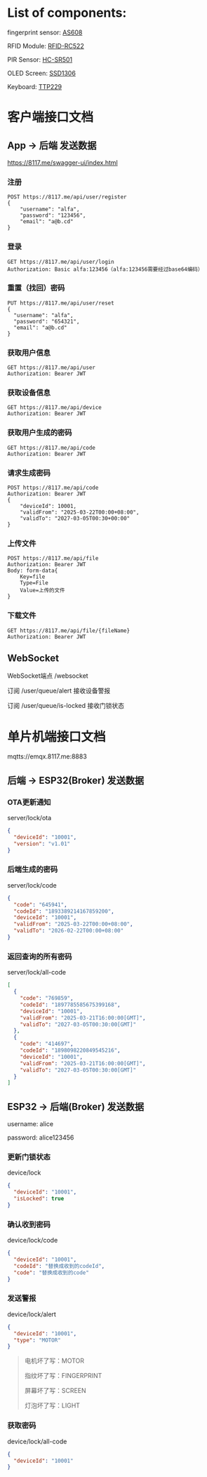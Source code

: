 
# List of components:

fingerprint sensor: [AS608](https://gleanntronics.ie/en/products/as608-optical-fingerprint-sensor-jm-101b-fingerprint-matching-4040.html?query_id=2)

RFID Module: [RFID-RC522](https://gleanntronics.ie/en/products/rc522-13-56mhz-rfid-reader-module-card-key-fob-arduino-75.html?gad_source=1&gclid=CjwKCAiA2JG9BhAuEiwAH_zf3gcg8qu53gT0VbhYUyS9kyr-O5qhl11eODomB_6cjYMp9f-47O4DaRoCIkoQAvD_BwE#close)

PIR Sensor: [HC-SR501](https://gleanntronics.ie/en/products/hc-sr501-motion-detector-module-pir-sensor-arduino-228.html?query_id=3)

OLED Screen: [SSD1306](https://gleanntronics.ie/en/products/ssd1306-oled-display-0-96-blue-i2c-3-5v-arduino-265.html?query_id=4)

Keyboard: [TTP229](https://gleanntronics.ie/en/products/16-button-touch-keyboard-ttp229-touch-sensor-for-arduino-5101.html?query_id=8)

# 客户端接口文档

## App -> 后端 发送数据

https://8117.me/swagger-ui/index.html

### 注册

```plaintext
POST https://8117.me/api/user/register
{
    "username": "alfa",
    "password": "123456",
    "email": "a@b.cd"
}
```

### 登录

```plaintext
GET https://8117.me/api/user/login
Authorization: Basic alfa:123456（alfa:123456需要经过base64编码）
```

### 重置（找回）密码

```plaintext
PUT https://8117.me/api/user/reset
{
  "username": "alfa",
  "password": "654321",
  "email": "a@b.cd"
}
```

### 获取用户信息

```plaintext
GET https://8117.me/api/user
Authorization: Bearer JWT
```

### 获取设备信息

```plaintext
GET https://8117.me/api/device
Authorization: Bearer JWT 
```

### 获取用户生成的密码

```plaintext
GET https://8117.me/api/code
Authorization: Bearer JWT 
```

### 请求生成密码

```plaintext
POST https://8117.me/api/code
Authorization: Bearer JWT
{
    "deviceId": 10001,
    "validFrom": "2025-03-22T00:00+08:00",
    "validTo": "2027-03-05T00:30+00:00"
}
```

### 上传文件

```plaintext
POST https://8117.me/api/file
Authorization: Bearer JWT
Body: form-data{
    Key=file
    Type=File
    Value=上传的文件
}
```

### 下载文件

```plaintext
GET https://8117.me/api/file/{fileName}
Authorization: Bearer JWT
```

## WebSocket

WebSocket端点 /websocket

订阅 /user/queue/alert 接收设备警报

订阅 /user/queue/is-locked 接收门锁状态

# 单片机端接口文档

mqtts://emqx.8117.me:8883

## 后端 -> ESP32(Broker) 发送数据

### OTA更新通知

server/lock/ota

```json
{
  "deviceId": "10001",
  "version": "v1.01"
}
```

### 后端生成的密码

server/lock/code

```json
{
  "code": "645941",
  "codeId": "1893389214167859200",
  "deviceId": "10001",
  "validFrom": "2025-03-22T00:00+08:00",
  "validTo": "2026-02-22T00:00+08:00"
}
```

### 返回查询的所有密码

server/lock/all-code

```json
[
  {
    "code": "769859",
    "codeId": "1897785585675399168",
    "deviceId": "10001",
    "validFrom": "2025-03-21T16:00:00[GMT]",
    "validTo": "2027-03-05T00:30:00[GMT]"
  },
  {
    "code": "414697",
    "codeId": "1898098220849545216",
    "deviceId": "10001",
    "validFrom": "2025-03-21T16:00:00[GMT]",
    "validTo": "2027-03-05T00:30:00[GMT]"
  }
]
```

## ESP32 -> 后端(Broker) 发送数据

username: alice

password: alice123456

### 更新门锁状态

device/lock

```json
{
  "deviceId": "10001",
  "isLocked": true
}
```

### 确认收到密码

device/lock/code

```json
{
  "deviceId": "10001",
  "codeId": "替换成收到的codeId",
  "code": "替换成收到的code"
}
```

### 发送警报

device/lock/alert

```json
{
  "deviceId": "10001",
  "type": "MOTOR"
}
```

> 电机坏了写：MOTOR
>
> 指纹坏了写：FINGERPRINT
>
> 屏幕坏了写：SCREEN
>
> 灯泡坏了写：LIGHT

### 获取密码

device/lock/all-code

```json
{
  "deviceId": "10001"
}
```
